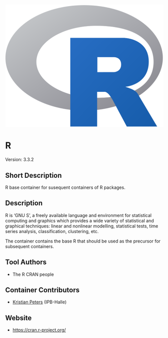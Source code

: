 ![Logo](Rlogo.svg)

# R
Version: 3.3.2

## Short Description

R base container for susequent containers of R packages.

## Description

R is ‘GNU S’, a freely available language and environment for statistical computing and graphics which provides a wide variety of statistical and graphical techniques: linear and nonlinear modelling, statistical tests, time series analysis, classification, clustering, etc.

The container contains the base R that should be used as the precursor for subsequent containers.

## Tool Authors

- The R CRAN people

## Container Contributors

- [Kristian Peters](https://github.com/korseby) (IPB-Halle)

## Website

- https://cran.r-project.org/

